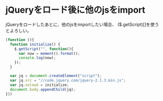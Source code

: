 # jQueryをロード後に他のjsをimport

jQueryをロードしたあとに、他のjsをimportしたい場合、
($.getScript)[]を使うとよろしい。

```javascript
(function (){
  function initialize() {
    $.getScript("", function(){
      var now = moment().format();
      console.log(now);
    });
  }

  var jq = document.createElement("script");
  var jq.src = "//code.jquery.com/jquery-2.1.3.min.js";
  var jq.onload = initialize;
  document.body.appendChild(jq);
}))

```
